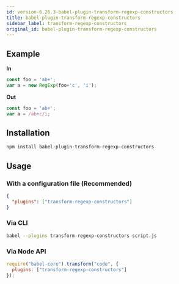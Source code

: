 ```yaml
---
id: version-6.26.3-babel-plugin-transform-regexp-constructors
title: babel-plugin-transform-regexp-constructors
sidebar_label: transform-regexp-constructors
original_id: babel-plugin-transform-regexp-constructors
---
```


## Example

**In**

```javascript
const foo = 'ab+';
var a = new RegExp(foo+'c', 'i');
```

**Out**

```javascript
const foo = 'ab+';
var a = /ab+c/i;
```

## Installation

```sh
npm install babel-plugin-transform-regexp-constructors
```

## Usage

### With a configuration file (Recommended)

```json
{
  "plugins": ["transform-regexp-constructors"]
}
```

### Via CLI

```sh
babel --plugins transform-regexp-constructors script.js
```

### Via Node API

```javascript
require("babel-core").transform("code", {
  plugins: ["transform-regexp-constructors"]
});
```

